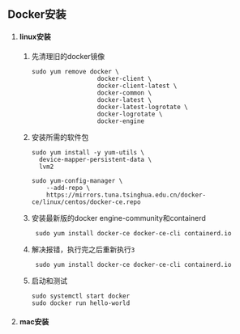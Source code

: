 ## Docker安装

1. #### linux安装

   1. 先清理旧的docker镜像

      ```
      sudo yum remove docker \
                        docker-client \
                        docker-client-latest \
                        docker-common \
                        docker-latest \
                        docker-latest-logrotate \
                        docker-logrotate \
                        docker-engine
      ```

   2. 安装所需的软件包

      ```
      sudo yum install -y yum-utils \
        device-mapper-persistent-data \
        lvm2
        
      sudo yum-config-manager \
          --add-repo \
          https://mirrors.tuna.tsinghua.edu.cn/docker-ce/linux/centos/docker-ce.repo
      ```

   3. 安装最新版的docker engine-community和containerd

      ```
       sudo yum install docker-ce docker-ce-cli containerd.io
      ```

   4. 解决报错，执行完之后重新执行`3`

      ```
       sudo yum install docker-ce docker-ce-cli containerd.io
      ```

   5. 启动和测试

      ```
      sudo systemctl start docker
      sudo docker run hello-world
      ```

      

2. #### mac安装


